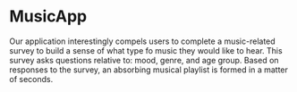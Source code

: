 # MusicApp

Our application interestingly compels users to complete a music-related survey to build a sense of what type fo music they would like to hear. This survey asks questions relative to: mood, genre, and age group. Based on responses to the survey, an  absorbing musical playlist is formed in a matter of seconds. 
